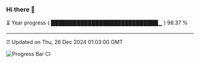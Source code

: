 ### Hi there 👋

⏳ Year progress { █████████████████████████████▁ } 98.37 %

---

⏰ Updated on Thu, 26 Dec 2024 01:03:00 GMT

![Progress Bar CI](https://github.com/liununu/liununu/workflows/Progress%20Bar%20CI/badge.svg)
